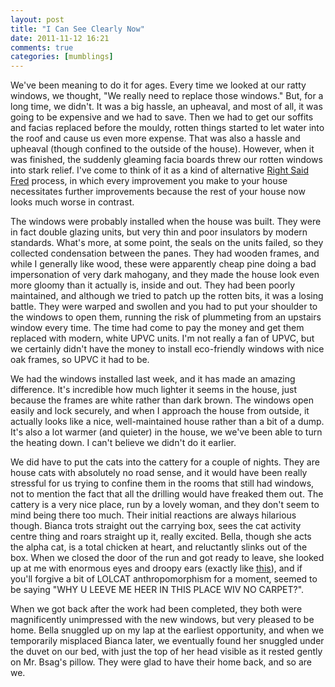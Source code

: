 ```yaml
---
layout: post
title: "I Can See Clearly Now"
date: 2011-11-12 16:21
comments: true
categories: [mumblings] 
---
```


We've been meaning to do it for ages. Every time we looked at our ratty windows, we thought, "We really need to replace those windows." But, for a long time, we didn't. It was a big hassle, an upheaval, and most of all, it was going to be expensive and we had to save. Then we had to get our soffits and facias replaced before the mouldy, rotten things started to let water into the roof and cause us even more expense. That was also a hassle and upheaval (though confined to the outside of the house). However, when it was finished, the suddenly gleaming facia boards threw our rotten windows into stark relief. I've come to think of it as a kind of alternative [Right Said Fred][] process, in which every improvement you make to your house necessitates further improvements because the rest of your house now looks much worse in contrast. 

The windows were probably installed when the house was built. They were in fact double glazing units, but very thin and poor insulators by modern standards. What's more, at some point, the seals on the units failed, so they collected condensation between the panes. They had wooden frames, and while I generally like wood, these were apparently cheap pine doing a bad impersonation of very dark mahogany, and they made the house look even more gloomy than it actually is, inside and out. They had been poorly maintained, and although we tried to patch up the rotten bits, it was a losing battle. They were warped and swollen and you had to put your shoulder to the windows to open them, running the risk of plummeting from an upstairs window every time. The time had come to pay the money and get them replaced with modern, white UPVC units. I'm not really a fan of UPVC, but we certainly didn't have the money to install eco-friendly windows with nice oak frames, so UPVC it had to be.

We had the windows installed last week, and it has made an amazing difference. It's incredible how much lighter it seems in the house, just because the frames are white rather than dark brown. The windows open easily and lock securely, and when I approach the house from outside, it actually looks like a nice, well-maintained house rather than a bit of a dump. It's also a lot warmer (and quieter) in the house, we we've been able to turn the heating down. I can't believe we didn't do it earlier.

We did have to put the cats into the cattery for a couple of nights. They are house cats with absolutely no road sense, and it would have been really stressful for us trying to confine them in the rooms that still had windows, not to mention the fact that all the drilling would have freaked them out. The cattery is a very nice place, run by a lovely woman, and they don't seem to mind being there too much. Their initial reactions are always hilarious though. Bianca trots straight out the carrying box, sees the cat activity centre thing and roars straight up it, really excited. Bella, though she acts the alpha cat, is a total chicken at heart, and reluctantly slinks out of the box. When we closed the door of the run and got ready to leave, she looked up at me with enormous eyes and droopy ears (exactly like [this][]), and if you'll forgive a bit of LOLCAT anthropomorphism for a moment, seemed to be saying "WHY U LEEVE ME HEER IN THIS PLACE WIV NO CARPET?".

When we got back after the work had been completed, they both were magnificently unimpressed with the new windows, but very pleased to be home. Bella snuggled up on my lap at the earliest opportunity, and when we temporarily misplaced Bianca later, we eventually found her snuggled under the duvet on our bed, with just the top of her head visible as it rested gently on Mr. Bsag's pillow. They were glad to have their home back, and so are we.

[Right Said Fred]: http://www.youtube.com/watch?v=r5XX9LX2es4 "Animated video of the Bernard Cribbins song"
[this]: http://www.youtube.com/watch?v=sMXNWPGqVG8 "Clip of Puss in Boots doing the Big Eye thing"
